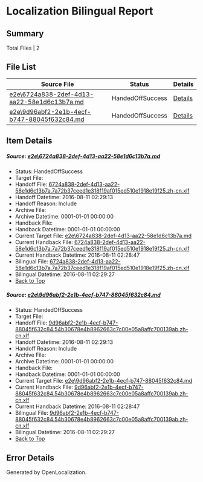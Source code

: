 # <a name='report-top'></a> Localization Bilingual Report

## Summary
 Total Files | 2

## File List
 Source File | Status | Details 
 ----------- | ------ | ------- 
 [e2e\6724a838-2def-4d13-aa22-58e1d6c13b7a.md](https://github.com/OpenLocalizationTestOrg/oltest/blob/2b4a08e3a6240d6da8f70302a02be68418476165/e2e/6724a838-2def-4d13-aa22-58e1d6c13b7a.md) | HandedOffSuccess | [Details](#74ed71c30ba04e2e05c8dd4ea22a6784efa16b0f2)
 [e2e\9d96abf2-2e1b-4ecf-b747-88045f632c84.md](https://github.com/OpenLocalizationTestOrg/oltest/blob/2b4a08e3a6240d6da8f70302a02be68418476165/e2e/9d96abf2-2e1b-4ecf-b747-88045f632c84.md) | HandedOffSuccess | [Details](#36f820b80c070e42a964aab641357bda2bd5f4044)

## Item Details
##### <a name='74ed71c30ba04e2e05c8dd4ea22a6784efa16b0f2'></a> Source: [e2e\6724a838-2def-4d13-aa22-58e1d6c13b7a.md](https://github.com/OpenLocalizationTestOrg/oltest/blob/2b4a08e3a6240d6da8f70302a02be68418476165/e2e/6724a838-2def-4d13-aa22-58e1d6c13b7a.md)
* Status: HandedOffSuccess
* Target File: 
* Handoff File: [6724a838-2def-4d13-aa22-58e1d6c13b7a.7a72b37ceed1e318f19af015ed510e1918e19f25.zh-cn.xlf](https://github.com/OpenLocalizationTestOrg/olhandoff-e2e/blob/427e4d7e34db71aa20ca00d6563054e5f8bcbce2/ol-handoff/OpenLocalizationTestOrg/ol-test-zhcn/ci/ht/6724a838-2def-4d13-aa22-58e1d6c13b7a.7a72b37ceed1e318f19af015ed510e1918e19f25.zh-cn.xlf)
* Handoff Datetime: 2016-08-11 02:29:13
* Handoff Reason: Include
* Archive File: 
* Archive Datetime: 0001-01-01 00:00:00
* Handback File: 
* Handback Datetime: 0001-01-01 00:00:00
* Current Target File: [e2e\6724a838-2def-4d13-aa22-58e1d6c13b7a.md](https://github.com/OpenLocalizationTestOrg/ol-test-zhcn/blob/c1a0bb1d1f07a454016ae985771590c5b6ff045b/e2e/6724a838-2def-4d13-aa22-58e1d6c13b7a.md)
* Current Handback File: [6724a838-2def-4d13-aa22-58e1d6c13b7a.7a72b37ceed1e318f19af015ed510e1918e19f25.zh-cn.xlf](https://github.com/OpenLocalizationTestOrg/olhandback-e2e/blob/2f5c76f8a735d21574e35377cf501d2afbd2f44a/ol-handback/OpenLocalizationTestOrg/ol-test-zhcn/ci/ht/6724a838-2def-4d13-aa22-58e1d6c13b7a.7a72b37ceed1e318f19af015ed510e1918e19f25.zh-cn.xlf)
* Current Handback Datetime: 2016-08-11 02:28:47
* Bilingual File: [6724a838-2def-4d13-aa22-58e1d6c13b7a.7a72b37ceed1e318f19af015ed510e1918e19f25.zh-cn.xlf](https://github.com/OpenLocalizationTestOrg/olhandback-e2e/blob/2f5c76f8a735d21574e35377cf501d2afbd2f44a/ol-handback/OpenLocalizationTestOrg/ol-test-zhcn/ci/ht/6724a838-2def-4d13-aa22-58e1d6c13b7a.7a72b37ceed1e318f19af015ed510e1918e19f25.zh-cn.xlf)
* Bilingual Datetime: 2016-08-11 02:29:27
* [Back to Top](#report-top)

##### <a name='36f820b80c070e42a964aab641357bda2bd5f4044'></a> Source: [e2e\9d96abf2-2e1b-4ecf-b747-88045f632c84.md](https://github.com/OpenLocalizationTestOrg/oltest/blob/2b4a08e3a6240d6da8f70302a02be68418476165/e2e/9d96abf2-2e1b-4ecf-b747-88045f632c84.md)
* Status: HandedOffSuccess
* Target File: 
* Handoff File: [9d96abf2-2e1b-4ecf-b747-88045f632c84.54b30678e4b8962663c7c00e05a8affc700139ab.zh-cn.xlf](https://github.com/OpenLocalizationTestOrg/olhandoff-e2e/blob/427e4d7e34db71aa20ca00d6563054e5f8bcbce2/ol-handoff/OpenLocalizationTestOrg/ol-test-zhcn/ci/ht/9d96abf2-2e1b-4ecf-b747-88045f632c84.54b30678e4b8962663c7c00e05a8affc700139ab.zh-cn.xlf)
* Handoff Datetime: 2016-08-11 02:29:13
* Handoff Reason: Include
* Archive File: 
* Archive Datetime: 0001-01-01 00:00:00
* Handback File: 
* Handback Datetime: 0001-01-01 00:00:00
* Current Target File: [e2e\9d96abf2-2e1b-4ecf-b747-88045f632c84.md](https://github.com/OpenLocalizationTestOrg/ol-test-zhcn/blob/c1a0bb1d1f07a454016ae985771590c5b6ff045b/e2e/9d96abf2-2e1b-4ecf-b747-88045f632c84.md)
* Current Handback File: [9d96abf2-2e1b-4ecf-b747-88045f632c84.54b30678e4b8962663c7c00e05a8affc700139ab.zh-cn.xlf](https://github.com/OpenLocalizationTestOrg/olhandback-e2e/blob/2f5c76f8a735d21574e35377cf501d2afbd2f44a/ol-handback/OpenLocalizationTestOrg/ol-test-zhcn/ci/ht/9d96abf2-2e1b-4ecf-b747-88045f632c84.54b30678e4b8962663c7c00e05a8affc700139ab.zh-cn.xlf)
* Current Handback Datetime: 2016-08-11 02:28:47
* Bilingual File: [9d96abf2-2e1b-4ecf-b747-88045f632c84.54b30678e4b8962663c7c00e05a8affc700139ab.zh-cn.xlf](https://github.com/OpenLocalizationTestOrg/olhandback-e2e/blob/2f5c76f8a735d21574e35377cf501d2afbd2f44a/ol-handback/OpenLocalizationTestOrg/ol-test-zhcn/ci/ht/9d96abf2-2e1b-4ecf-b747-88045f632c84.54b30678e4b8962663c7c00e05a8affc700139ab.zh-cn.xlf)
* Bilingual Datetime: 2016-08-11 02:29:27
* [Back to Top](#report-top)


## Error Details

Generated by OpenLocalization.
